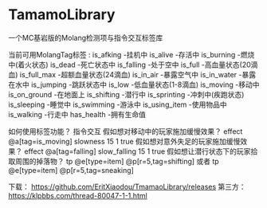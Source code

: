 # TamamoLibrary
一个MC基岩版的Molang检测项与指令交互标签库

当前可用MolangTag标签 :
is_afking -挂机中
is_alive -存活中
is_burning -燃烧中(着火状态)
is_dead -死亡状态中
is_falling -处于空中
is_full -高血量状态(20滴血)
is_full_max -超额血量状态(24滴血)
is_in_air -暴露空气中
is_in_water -暴露在水中
is_jumping -跳跃状态中
is_low -低血量状态(1-8滴血)
is_moving -移动中
is_on_ground -在地面上
is_shifting -潜行中
is_sprinting -冲刺中(疾跑状态)
is_sleeping -睡觉中
is_swimming -游泳中
is_using_item -使用物品中
is_walking -行走中
has_health -拥有生命值

如何使用标签功能？
指令交互
假如想对移动中的玩家施加缓慢效果？
effect @a[tag=is_moving] slowness 15 1 true
假如想对意外失足的玩家施加缓慢效果？
effect @a[tag=falling] slow_falling 15 1 true
假如想让潜行状态下的玩家拾取周围的掉落物？
tp @e[type=item] @p[r=5,tag=shifting]
或者
tp @e[type=item] @p[r=5,tag=sneaking]

下载：
https://github.com/EritXiaodou/TmamaoLibrary/releases
第三方：
https://klpbbs.com/thread-80047-1-1.html
